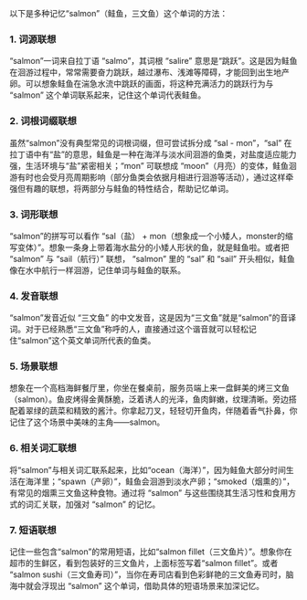 以下是多种记忆“salmon”（鲑鱼，三文鱼）这个单词的方法：

### 1. 词源联想
“salmon”一词来自拉丁语 “salmo”，其词根 “salire” 意思是“跳跃”。这是因为鲑鱼在洄游过程中，常常需要奋力跳跃，越过瀑布、浅滩等障碍，才能回到出生地产卵。可以想象鲑鱼在湍急水流中跳跃的画面，将这种充满活力的跳跃行为与 “salmon” 这个单词联系起来，记住这个单词代表鲑鱼。

### 2. 词根词缀联想 
虽然“salmon”没有典型常见的词根词缀，但可尝试拆分成 “sal - mon”，“sal” 在拉丁语中有“盐”的意思，鲑鱼是一种在海洋与淡水间洄游的鱼类，对盐度适应能力强，生活环境与“盐”紧密相关；“mon” 可联想成 “moon”（月亮）的变体，鲑鱼洄游有时也会受月亮周期影响（部分鱼类会依据月相进行洄游等活动），通过这样牵强但有趣的联想，将两部分与鲑鱼的特性结合，帮助记忆单词。 

### 3. 词形联想
“salmon”的拼写可以看作 “sal（盐） + mon（想象成一个小矮人，monster的缩写变体）”。想象一条身上带着海水盐分的小矮人形状的鱼，就是鲑鱼啦。或者把 “salmon” 与 “sail（航行）” 联想， “salmon” 里的 “sal” 和 “sail” 开头相似，鲑鱼像在水中航行一样洄游，记住单词与鲑鱼的联系。 

### 4. 发音联想
“salmon”发音近似 “三文鱼” 的中文发音，这是因为“三文鱼”就是“salmon”的音译词。对于已经熟悉“三文鱼”称呼的人，直接通过这个谐音就可以轻松记住“salmon”这个英文单词所代表的鱼类。 

### 5. 场景联想
想象在一个高档海鲜餐厅里，你坐在餐桌前，服务员端上来一盘鲜美的烤三文鱼（salmon）。鱼皮烤得金黄酥脆，泛着诱人的光泽，鱼肉鲜嫩，纹理清晰。旁边搭配着翠绿的蔬菜和精致的酱汁。你拿起刀叉，轻轻切开鱼肉，伴随着香气扑鼻，你记住了这个场景中美味的主角——salmon。

### 6. 相关词汇联想 
将“salmon”与相关词汇联系起来，比如“ocean（海洋）”，因为鲑鱼大部分时间生活在海洋里；“spawn（产卵）”，鲑鱼会洄游到淡水产卵；“smoked（烟熏的）”，有常见的烟熏三文鱼这种食物。通过将 “salmon” 与这些围绕其生活习性和食用方式的词汇关联，加强对 “salmon” 的记忆。 

### 7. 短语联想
记住一些包含“salmon”的常用短语，比如“salmon fillet（三文鱼片）”。想象你在超市的生鲜区，看到包装好的三文鱼片，上面标签写着“salmon fillet”。或者 “salmon sushi（三文鱼寿司）”，当你在寿司店看到色彩鲜艳的三文鱼寿司时，脑海中就会浮现出 “salmon” 这个单词，借助具体的短语场景来加深记忆。 